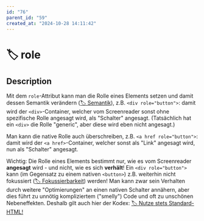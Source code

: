 ```yaml
---
id: "76"
parent_id: "59"
created_at: "2024-10-28 14:11:42"
---
```


# 🏷️ role

## Description

Mit dem `role`-Attribut kann man die Rolle eines Elements setzen und damit dessen Semantik verändern ([🏷️ Semantik](/en/tags/techniken/semantik)), z.B. `<div role="button">`: damit wird der `<div>`-Container, welcher vom Screenreader sonst ohne spezifische Rolle angesagt wird, als "Schalter" angesagt. (Tatsächlich hat ein `<div>` die Rolle "generic", aber diese wird eben nicht angesagt.)

Man kann die native Rolle auch überschreiben, z.B. `<a href role="button">`: damit wird der `<a href>`-Container, welcher sonst als "Link" angesagt wird, nun als "Schalter" angesagt.

Wichtig: Die Rolle eines Elements bestimmt nur, wie es vom Screenreader **angesagt** wird - und nicht, wie es sich **verhält**! Ein `<div role="button">` kann (im Gegensatz zu einem nativen `<button>`) z.B. weiterhin nicht fokussiert ([🏷️ Fokussierbarkeit](/en/tags/techniken/tastatur-fokus/fokussierbarkeit)) werden! Man kann zwar sein Verhalten durch weitere "Optimierungen" an einen nativen Schalter annähern, aber dies führt zu unnötig kompliziertem ("smelly") Code und oft zu unschönen Nebeneffekten. Deshalb gilt auch hier der Kodex: [🏷️ Nutze stets Standard-HTML!](/en/tags/umsetzungs-kodex/nutze-stets-standard-html)